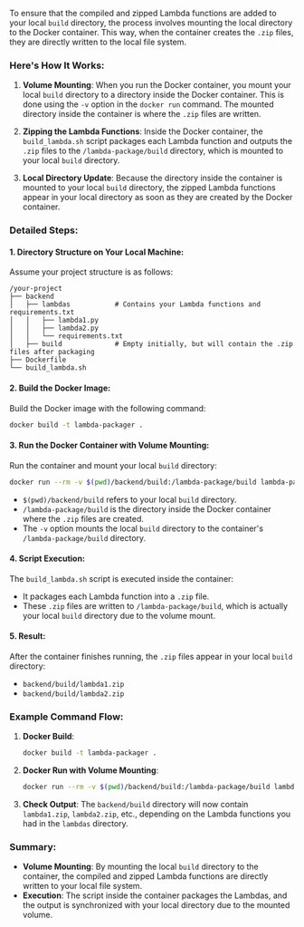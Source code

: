 To ensure that the compiled and zipped Lambda functions are added to your local `build` directory, the process involves mounting the local directory to the Docker container. This way, when the container creates the `.zip` files, they are directly written to the local file system.

### Here's How It Works:

1. **Volume Mounting**:
   When you run the Docker container, you mount your local `build` directory to a directory inside the Docker container. This is done using the `-v` option in the `docker run` command. The mounted directory inside the container is where the `.zip` files are written.

2. **Zipping the Lambda Functions**:
   Inside the Docker container, the `build_lambda.sh` script packages each Lambda function and outputs the `.zip` files to the `/lambda-package/build` directory, which is mounted to your local `build` directory.

3. **Local Directory Update**:
   Because the directory inside the container is mounted to your local `build` directory, the zipped Lambda functions appear in your local directory as soon as they are created by the Docker container.

### Detailed Steps:

#### 1. **Directory Structure on Your Local Machine**:
   Assume your project structure is as follows:

   ```
   /your-project
   ├── backend
   │   ├── lambdas           # Contains your Lambda functions and requirements.txt
   │   │   ├── lambda1.py
   │   │   ├── lambda2.py
   │   │   └── requirements.txt
   │   ├── build             # Empty initially, but will contain the .zip files after packaging
   ├── Dockerfile
   └── build_lambda.sh
   ```

#### 2. **Build the Docker Image**:
   Build the Docker image with the following command:
   ```bash
   docker build -t lambda-packager .
   ```

#### 3. **Run the Docker Container with Volume Mounting**:
   Run the container and mount your local `build` directory:
   ```bash
   docker run --rm -v $(pwd)/backend/build:/lambda-package/build lambda-packager
   ```

   - `$(pwd)/backend/build` refers to your local `build` directory.
   - `/lambda-package/build` is the directory inside the Docker container where the `.zip` files are created.
   - The `-v` option mounts the local `build` directory to the container's `/lambda-package/build` directory.

#### 4. **Script Execution**:
   The `build_lambda.sh` script is executed inside the container:
   - It packages each Lambda function into a `.zip` file.
   - These `.zip` files are written to `/lambda-package/build`, which is actually your local `build` directory due to the volume mount.

#### 5. **Result**:
   After the container finishes running, the `.zip` files appear in your local `build` directory:
   - `backend/build/lambda1.zip`
   - `backend/build/lambda2.zip`

### Example Command Flow:
1. **Docker Build**:
   ```bash
   docker build -t lambda-packager .
   ```

2. **Docker Run with Volume Mounting**:
   ```bash
   docker run --rm -v $(pwd)/backend/build:/lambda-package/build lambda-packager
   ```

3. **Check Output**:
   The `backend/build` directory will now contain `lambda1.zip`, `lambda2.zip`, etc., depending on the Lambda functions you had in the `lambdas` directory.

### Summary:
- **Volume Mounting**: By mounting the local `build` directory to the container, the compiled and zipped Lambda functions are directly written to your local file system.
- **Execution**: The script inside the container packages the Lambdas, and the output is synchronized with your local directory due to the mounted volume.